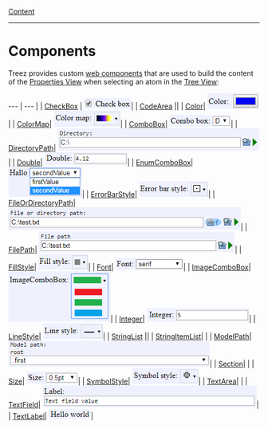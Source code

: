 [Content](../../README.md)

----

# Components

Treez provides custom [web components](https://developers.google.com/web/fundamentals/web-components) that are used to build the content of the [Properties View](../views/propertyView.md) when selecting an atom in the [Tree View](../views/treeView.md):

--- | --- |
| [CheckBox](./checkBox/checkBox.md) | ![](../images/treez_check_box.png)|
| [CodeArea](./text/code/codeArea.md) ||
| [Color](./color/color.md)| ![](../images/treez_color.png)|
| [ColorMap](./colorMap/colorMap.md)| ![](../images/treez_color_map.png)|
| [ComboBox](./comboBox/comboBox.md)| ![](../images/treez_combo_box.png)|
| [DirectoryPath](./file/directoryPath.md)| ![](../images/treez_directory_path.png)|
| [Double](./number/double.md)| ![](../images/treez_double.png)|
| [EnumComboBox](./comboBox/enumComboBox.md)| ![](../images/treez_enum_combo_box.png)|
| [ErrorBarStyle](./errorBarStyle/errorBarStyle.md)| ![](../images/treez_error_bar_style.png)|
| [FileOrDirectoryPath](./file/fileOrDirectoryPath.md)| ![](../images/treez_file_or_directory_path.png)|
| [FilePath](./file/filePath.md)| ![](../images/treez_file_path.png)|
| [FillStyle](./fillStyle/fillStyle.md)| ![](../images/treez_fill_style.png)|
| [Font](./font/font.md)| ![](../images/treez_font.png)|
| [ImageComboBox](./comboBox/imageComboBox.md)| ![](../images/treez_image_combo_box.png)|
| [Integer](./number/integer.md)| ![](../images/treez_integer.png)|
| [LineStyle](./lineStyle/lineStyle.md)| ![](../images/treez_line_style.png)|
| [StringList](./list/stringList.md) ||
| [StringItemList](./list/stringItemList.md)| |
| [ModelPath](./modelPath/modelPath.md)| ![](../images/treez_model_path.png)|
| [Section](./section/section.md)| |
| [Size](./size/size.md)| ![](../images/treez_size.png)|
| [SymbolStyle](./symbolStyle/symbolStyle.md)| ![](../images/treez_symbol_style.png)|
| [TextArea](./text/area/textArea.md)| |
| [TextField](./text/field/textField.md)| ![](../images/treez_text_field.png)|
| [TextLabel](./text/label/textLabel.md)| ![](../images/treez_text_label.png)|
